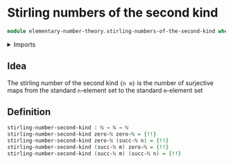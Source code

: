 # Stirling numbers of the second kind

```agda
module elementary-number-theory.stirling-numbers-of-the-second-kind where
```

<details><summary>Imports</summary>

```agda
open import elementary-number-theory.addition-natural-numbers
open import elementary-number-theory.multiplication-natural-numbers
open import elementary-number-theory.natural-numbers
```

</details>

## Idea

The stirling number of the second kind `{n m}` is the number of surjective maps
from the standard `n`-element set to the standard `m`-element set

## Definition

```agda
stirling-number-second-kind : ℕ → ℕ → ℕ
stirling-number-second-kind zero-ℕ zero-ℕ = {!!}
stirling-number-second-kind zero-ℕ (succ-ℕ n) = {!!}
stirling-number-second-kind (succ-ℕ m) zero-ℕ = {!!}
stirling-number-second-kind (succ-ℕ m) (succ-ℕ n) = {!!}
```
